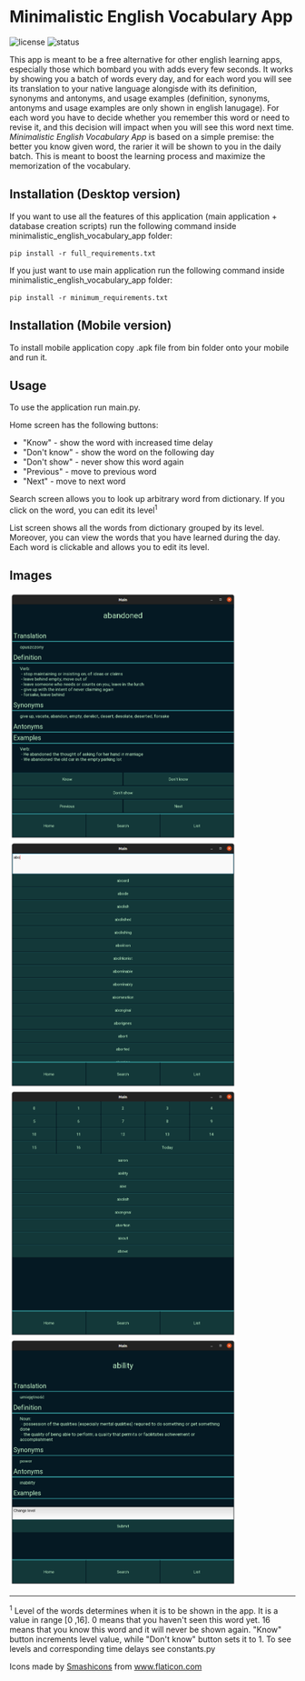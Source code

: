 # Minimalistic English Vocabulary App
![license](https://img.shields.io/badge/license-MIT-green)
![status](https://img.shields.io/badge/status-finished-green)

This app is meant to be a free alternative for other english learning apps, especially those which bombard you with adds every few seconds. It works by showing you a batch of words every day, and for each word you will see its translation to your native language alongisde with its definition, synonyms and antonyms, and usage examples (definition, synonyms, antonyms and usage examples are only shown in english lanugage). For each word you have to decide whether you remember this word or need to revise it, and this decision will impact when you will see this word next time. *Minimalistic English Vocabulary App* is based on a simple premise: the better you know given word, the rarier it will be shown to you in the daily batch. This is meant to boost the learning process and maximize the memorization of the vocabulary.

## Installation (Desktop version)

If you want to use all the features of this application (main application + database creation scripts) run the following command inside minimalistic_english_vocabulary_app folder:
```
pip install -r full_requirements.txt
```

If you just want to use main application run the following command inside minimalistic_english_vocabulary_app folder:
```
pip install -r minimum_requirements.txt
```

## Installation (Mobile version)

To install mobile application copy .apk file from bin folder onto your mobile and run it.

## Usage

To use the application run main.py.

Home screen has the following buttons:
- "Know" - show the word with increased time delay
- "Don't know" - show the word on the following day
- "Don't show" - never show this word again
- "Previous" - move to previous word
- "Next" - move to next word

Search screen allows you to look up arbitrary word from dictionary. If you click on the word, you can edit its level<sup>1</sup>

List screen shows all the words from dictionary grouped by its level. Moreover, you can view the words that you have learned during the day. Each word is clickable and allows you to edit its level.

## Images

<p float="left">
  <img src="images/main.png" width="400" />
  <img src="images/search.png" width="400" /> 
  <img src="images/list.png" width="400" />
  <img src="images/edit.png" width="400" /> 
</p>

-------------------------------------------
<sup>1</sup> Level of the words determines when it is to be shown in the app. It is a value in range [0 ,16]. 0 means that you haven't seen this word yet. 16 means that you know this word and it will never be shown again. "Know" button increments level value, while "Don't know" button sets it to 1. To see levels and corresponding time delays see constants.py

<div>Icons made by <a href="https://www.flaticon.com/authors/smashicons" title="Smashicons">Smashicons</a> from <a href="https://www.flaticon.com/" title="Flaticon">www.flaticon.com</a></div>

